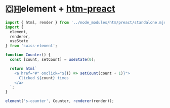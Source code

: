 # 🇨🇭element + [htm-preact](https://github.com/developit/htm/)

```js
import { html, render } from '../node_modules/htm/preact/standalone.mjs';
import {
  element,
  renderer,
  useState
} from 'swiss-element';

function Counter() {
  const [count, setCount] = useState(0);

  return html`
    <a href="#" onclick="${() => setCount(count + 1)}">
      Clicked ${count} times
    </a>
  `;
}

element('s-counter', Counter, renderer(render));

```
